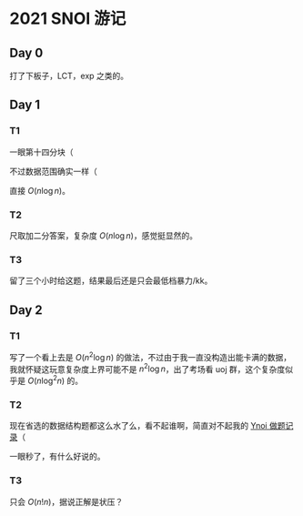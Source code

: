 # 2021 SNOI 游记

## Day 0

打了下板子，LCT，exp 之类的。

## Day 1

### T1

一眼第十四分块（

不过数据范围确实一样（

直接 $O(n\log n)$。

### T2

尺取加二分答案，复杂度 $O(n\log n)$，感觉挺显然的。

### T3

留了三个小时给这题，结果最后还是只会最低档暴力/kk。

## Day 2

### T1

写了一个看上去是 $O(n^2\log n)$ 的做法，不过由于我一直没构造出能卡满的数据，我就怀疑这玩意复杂度上界可能不是 $n^2\log n$，出了考场看 uoj 群，这个复杂度似乎是 $O(n\log^2 n)$ 的。

### T2

现在省选的数据结构题都这么水了么，看不起谁啊，简直对不起我的 [Ynoi 做题记录](https://missingroom.github.io/_posts/2021-02-01-Ynoi%E5%81%9A%E9%A2%98%E8%AE%B0%E5%BD%95/)（

一眼秒了，有什么好说的。

### T3

只会 $O(n!n)$，据说正解是状压？